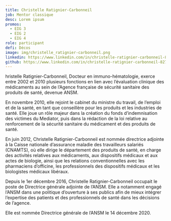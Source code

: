 ```yaml
---
title: Christelle Ratignier-Carbonneil
job: Mentor classique
desc: Lorem ipsum
promos:
  - EIG 3
  - EIG 2
  - EIG 4
role: participant
defi: Décos
image: img/christelle_ratignier-carbonneil.png
linkedin: https://www.linkedin.com/in/christelle-ratignier-carbonneil-8279a913b/
github: https://www.linkedin.com/in/christelle-ratignier-carbonneil-8279a913b/
---
```

hristelle Ratignier-Carbonneil, Docteur en immuno-hématologie, exerce entre 2002 et 2010 plusieurs fonctions en lien avec l’évaluation clinique des médicaments au sein de l’Agence française de sécurité sanitaire des produits de santé, devenue ANSM.

En novembre 2010, elle rejoint le cabinet du ministre du travail, de l’emploi et de la santé, en tant que conseillère pour les produits et les industries de santé. Elle joue un rôle majeur dans la création du fonds d’indemnisation des victimes du Mediator, puis dans la rédaction de la loi relative au renforcement de la sécurité sanitaire du médicament et des produits de santé.

En juin 2012, Christelle Ratignier-Carbonneil est nommée directrice adjointe à la Caisse nationale d’assurance maladie des travailleurs salariés (CNAMTS), où elle dirige le département des produits de santé, en charge des activités relatives aux médicaments, aux dispositifs médicaux et aux actes de biologie, ainsi que les relations conventionnelles avec les pharmaciens d’officine, les professionnels des dispositifs médicaux et les biologistes médicaux libéraux.

Depuis le 1er décembre 2016, Christelle Ratignier-Carbonneil occupait le poste de Directrice générale adjointe de l’ANSM. Elle a notamment engagé l’ANSM dans une politique d’ouverture à ses publics afin de mieux intégrer l’expertise des patients et des professionnels de santé dans les décisions de l’agence.

Elle est nommée Directrice générale de l’ANSM le 14 décembre 2020.